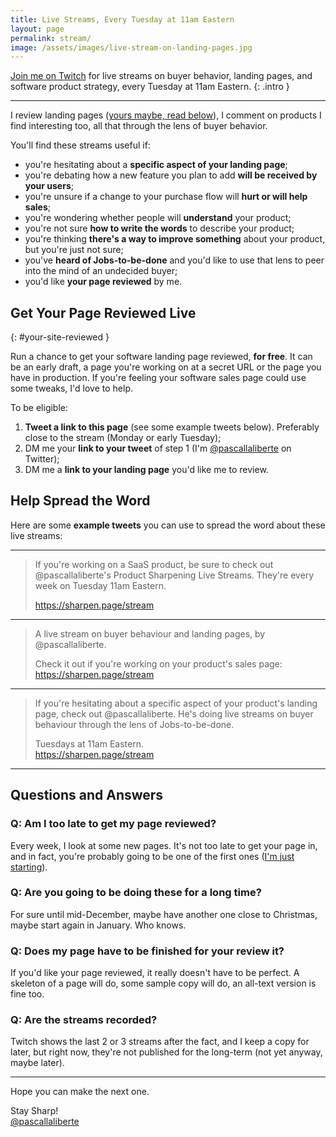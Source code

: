 ```yaml
---
title: Live Streams, Every Tuesday at 11am Eastern
layout: page
permalink: stream/
image: /assets/images/live-stream-on-landing-pages.jpg
---
```


[Join me on Twitch](https://twitch.tv/pascallaliberte) for live streams on buyer behavior, landing pages, and software product strategy, every Tuesday at 11am Eastern.
{: .intro }

---

I review landing pages ([yours maybe, read below](#your-site-reviewed)), I comment on products I find interesting too, all that through the lens of buyer behavior.

You'll find these streams useful if:

* you're hesitating about a **specific aspect of your landing page**;
* you're debating how a new feature you plan to add **will be received by your users**;
* you're unsure if a change to your purchase flow will **hurt or will help sales**;
* you're wondering whether people will **understand** your product;
* you're not sure **how to write the words** to describe your product;
* you're thinking **there's a way to improve something** about your product, but you're just not sure;
* you've **heard of Jobs-to-be-done** and you'd like to use that lens to peer into the mind of an undecided buyer;
* you'd like **your page reviewed** by me.

## Get Your Page Reviewed Live
{: #your-site-reviewed }

Run a chance to get your software landing page reviewed, **for free**. It can be an early draft, a page you're working on at a secret URL or the page you have in production. If you're feeling your software sales page could use some tweaks, I'd love to help.

To be eligible:

1. **Tweet a link to this page** (see some example tweets below). Preferably close to the stream (Monday or early Tuesday);
2. DM me your **link to your tweet** of step 1 (I'm [@pascallaliberte](https://twitter.com/pascallaliberte)  on Twitter);
3. DM me a **link to your landing page** you'd like me to review.

## Help Spread the Word

Here are some **example tweets** you can use to spread the word about these live streams:

---

> If you're working on a SaaS product, be sure to check out @pascallaliberte's Product Sharpening Live Streams. They're every week on Tuesday 11am Eastern.
> 
> https://sharpen.page/stream

---

> A live stream on buyer behaviour and landing pages, by @pascallaliberte.
> 
> Check it out if you're working on your product's sales page:  
> https://sharpen.page/stream

---

> If you're hesitating about a specific aspect of your product's landing page, check out @pascallaliberte. He's doing live streams on buyer behaviour through the lens of Jobs-to-be-done.
> 
> Tuesdays at 11am Eastern.  
> https://sharpen.page/stream

---

## Questions and Answers

### Q: Am I too late to get my page reviewed?

Every week, I look at some new pages. It's not too late to get your page in, and in fact, you're probably going to be one of the first ones ([I'm just starting](https://twitter.com/search?q=https%3A%2F%2Fsharpen.page%2Fstream&src=typed_query&f=live)).

### Q: Are you going to be doing these for a long time?

For sure until mid-December, maybe have another one close to Christmas, maybe start again in January. Who knows.

### Q: Does my page have to be finished for your review it?

If you'd like your page reviewed, it really doesn't have to be perfect. A skeleton of a page will do, some sample copy will do, an all-text version is fine too.

### Q: Are the streams recorded?

Twitch shows the last 2 or 3 streams after the fact, and I keep a copy for later, but right now, they're not published for the long-term (not yet anyway, maybe later).

---

Hope you can make the next one.

Stay Sharp!  
[@pascallaliberte](https://twitter.com/pascallaliberte)
